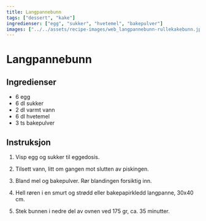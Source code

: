 ```yaml
---
title: Langpannebunn
tags: ["dessert", "kake"]
ingredienser: ["egg", "sukker", "hvetemel", "bakepulver"]
images: ["../../assets/recipe-images/web_langpannebunn-rullekakebunn.jpg"]
---
```


# Langpannebunn

## Ingredienser

- 6 egg
- 6 dl sukker
- 2 dl varmt vann
- 6 dl hvetemel
- 3 ts bakepulver

## Instruksjon

1. Visp egg og sukker til eggedosis.

2. Tilsett vann, litt om gangen mot slutten av piskingen.

3. Bland mel og bakepulver. Rør blandingen forsiktig inn.

4. Hell røren i en smurt og strødd eller bakepapirkledd langpanne, 30x40 cm.

5. Stek bunnen i nedre del av ovnen ved 175 gr, ca. 35 minutter.
